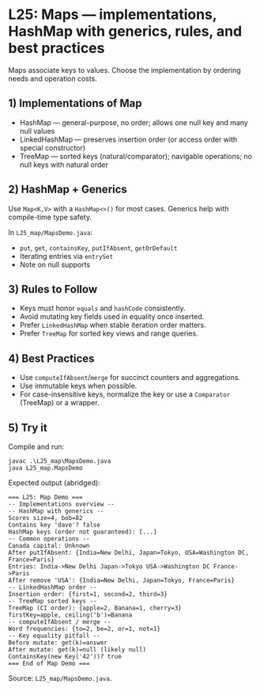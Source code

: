 # L25: Maps — implementations, HashMap with generics, rules, and best practices

Maps associate keys to values. Choose the implementation by ordering needs and operation costs.

## 1) Implementations of Map
- HashMap — general-purpose, no order; allows one null key and many null values
- LinkedHashMap — preserves insertion order (or access order with special constructor)
- TreeMap — sorted keys (natural/comparator); navigable operations; no null keys with natural order

## 2) HashMap + Generics
Use `Map<K,V>` with a `HashMap<>()` for most cases. Generics help with compile-time type safety.

In `L25_map/MapsDemo.java`:
- `put`, `get`, `containsKey`, `putIfAbsent`, `getOrDefault`
- Iterating entries via `entrySet`
- Note on null supports

## 3) Rules to Follow
- Keys must honor `equals` and `hashCode` consistently.
- Avoid mutating key fields used in equality once inserted.
- Prefer `LinkedHashMap` when stable iteration order matters.
- Prefer `TreeMap` for sorted key views and range queries.

## 4) Best Practices
- Use `computeIfAbsent`/`merge` for succinct counters and aggregations.
- Use immutable keys when possible.
- For case-insensitive keys, normalize the key or use a `Comparator` (TreeMap) or a wrapper.

## 5) Try it
Compile and run:
```pwsh
javac .\L25_map\MapsDemo.java
java L25_map.MapsDemo
```

Expected output (abridged):
```
=== L25: Map Demo ===
-- Implementations overview --
-- HashMap with generics --
Scores size=4, bob=82
Contains key 'dave'? false
HashMap keys (order not guaranteed): [...]
-- Common operations --
Canada capital: Unknown
After putIfAbsent: {India=New Delhi, Japan=Tokyo, USA=Washington DC, France=Paris}
Entries: India->New Delhi Japan->Tokyo USA->Washington DC France->Paris 
After remove 'USA': {India=New Delhi, Japan=Tokyo, France=Paris}
-- LinkedHashMap order --
Insertion order: {first=1, second=2, third=3}
-- TreeMap sorted keys --
TreeMap (CI order): {apple=2, Banana=1, cherry=3}
firstKey=apple, ceiling('b')=Banana
-- computeIfAbsent / merge --
Word frequencies: {to=2, be=2, or=1, not=1}
-- Key equality pitfall --
Before mutate: get(k)=answer
After mutate: get(k)=null (likely null)
ContainsKey(new Key('42'))? true
=== End of Map Demo ===
```

Source: `L25_map/MapsDemo.java`.
